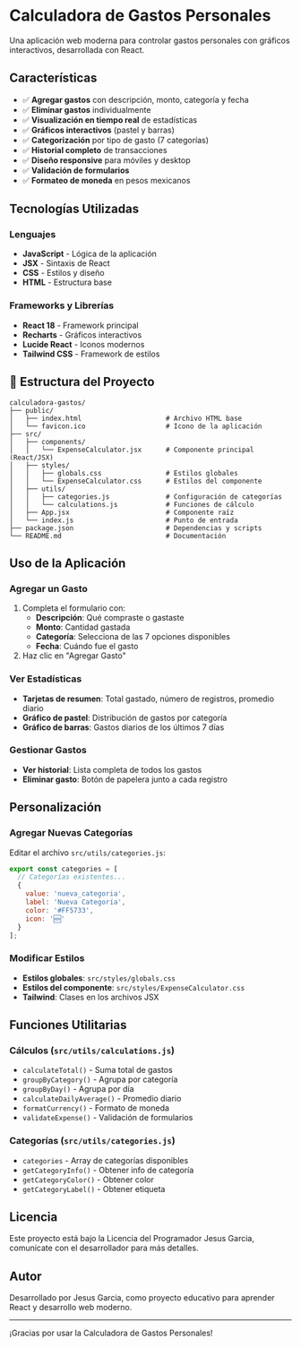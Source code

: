 # Calculadora de Gastos Personales

Una aplicación web moderna para controlar gastos personales con gráficos interactivos, desarrollada con React.

## Características

- ✅ **Agregar gastos** con descripción, monto, categoría y fecha
- ✅ **Eliminar gastos** individualmente
- ✅ **Visualización en tiempo real** de estadísticas
- ✅ **Gráficos interactivos** (pastel y barras)
- ✅ **Categorización** por tipo de gasto (7 categorías)
- ✅ **Historial completo** de transacciones
- ✅ **Diseño responsive** para móviles y desktop
- ✅ **Validación de formularios**
- ✅ **Formateo de moneda** en pesos mexicanos

## Tecnologías Utilizadas

### Lenguajes
- **JavaScript** - Lógica de la aplicación
- **JSX** - Sintaxis de React
- **CSS** - Estilos y diseño
- **HTML** - Estructura base

### Frameworks y Librerías
- **React 18** - Framework principal
- **Recharts** - Gráficos interactivos
- **Lucide React** - Iconos modernos
- **Tailwind CSS** - Framework de estilos

## 📁 Estructura del Proyecto

```
calculadora-gastos/
├── public/
│   ├── index.html                     # Archivo HTML base
│   └── favicon.ico                    # Icono de la aplicación
├── src/
│   ├── components/
│   │   └── ExpenseCalculator.jsx      # Componente principal (React/JSX)
│   ├── styles/
│   │   ├── globals.css                # Estilos globales
│   │   └── ExpenseCalculator.css      # Estilos del componente
│   ├── utils/
│   │   ├── categories.js              # Configuración de categorías
│   │   └── calculations.js            # Funciones de cálculo
│   ├── App.jsx                        # Componente raíz
│   └── index.js                       # Punto de entrada
├── package.json                       # Dependencias y scripts
└── README.md                          # Documentación
```

## Uso de la Aplicación

### Agregar un Gasto
1. Completa el formulario con:
   - **Descripción**: Qué compraste o gastaste
   - **Monto**: Cantidad gastada
   - **Categoría**: Selecciona de las 7 opciones disponibles
   - **Fecha**: Cuándo fue el gasto
2. Haz clic en "Agregar Gasto"

### Ver Estadísticas
- **Tarjetas de resumen**: Total gastado, número de registros, promedio diario
- **Gráfico de pastel**: Distribución de gastos por categoría
- **Gráfico de barras**: Gastos diarios de los últimos 7 días

### Gestionar Gastos
- **Ver historial**: Lista completa de todos los gastos
- **Eliminar gasto**: Botón de papelera junto a cada registro

## Personalización

### Agregar Nuevas Categorías
Editar el archivo `src/utils/categories.js`:

```javascript
export const categories = [
  // Categorías existentes...
  { 
    value: 'nueva_categoria', 
    label: 'Nueva Categoría', 
    color: '#FF5733',
    icon: '🆕' 
  }
];
```

### Modificar Estilos
- **Estilos globales**: `src/styles/globals.css`
- **Estilos del componente**: `src/styles/ExpenseCalculator.css`
- **Tailwind**: Clases en los archivos JSX

## Funciones Utilitarias

### Cálculos (`src/utils/calculations.js`)
- `calculateTotal()` - Suma total de gastos
- `groupByCategory()` - Agrupa por categoría
- `groupByDay()` - Agrupa por día
- `calculateDailyAverage()` - Promedio diario
- `formatCurrency()` - Formato de moneda
- `validateExpense()` - Validación de formularios

### Categorías (`src/utils/categories.js`)
- `categories` - Array de categorías disponibles
- `getCategoryInfo()` - Obtener info de categoría
- `getCategoryColor()` - Obtener color
- `getCategoryLabel()` - Obtener etiqueta

## Licencia

Este proyecto está bajo la Licencia del Programador Jesus Garcia, comunicate con el desarrollador para más detalles.

## Autor

Desarrollado por Jesus Garcia, como proyecto educativo para aprender React y desarrollo web moderno.

---

¡Gracias por usar la Calculadora de Gastos Personales!
